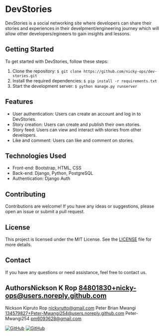 # DevStories
DevStories is a social networking site where developers can share their stories and experiences in their develpment/engineering journey which will allow other developers/egineers to gain insights and lessons.

## Getting Started
To get started with DevStories, follow these steps:

1. Clone the repository: `$ git clone https://github.com/nicky-ops/dev-stories.git`
2. Install the required dependencies: `$ pip install -r requirements.txt`
3. Start the development server: `$ python manage.py runserver`

## Features
- User authentication: Users can create an account and log in to DevStories.
- Story creation: Users can create and publish their own stories.
- Story feed: Users can view and interact with stories from other developers.
- Like and comment: Users can like and comment on stories.

## Technologies Used
- Front-end: Bootstrap, HTML, CSS
- Back-end: Django, Python, PostgreSQL
- Authentication: Django Auth

## Contributing
Contributions are welcome! If you have any ideas or suggestions, please open an issue or submit a pull request.

## License
This project is licensed under the MIT License. See the [LICENSE](./LICENSE) file for more details.

## Contact
If you have any questions or need assistance, feel free to contact us.

## AuthorsNickson K Rop <84801830+nicky-ops@users.noreply.github.com>
Nickson Kipruto Rop <nickyrutto@gmail.com>
Peter Brian Mwangi <134579827+Peter-Mwangi254@users.noreply.github.com>
Peter-Mwangi254 <pm6093628@gmail.com>

[![GitHub](https://img.shields.io/badge/GitHub-Profile-blue?style=flat-square&logo=github)](https://github.com/nicky-ops) [![GitHub](https://img.shields.io/badge/GitHub-Profile-blue?style=flat-square&logo=github)](https://github.com/Peter-Mwangi254)
